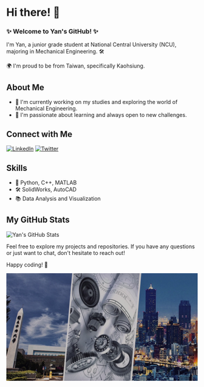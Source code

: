 # Hi there! 👋
### ✨ Welcome to Yan's GitHub! ✨

I'm Yan, a junior grade student at National Central University (NCU), majoring in Mechanical Engineering. 🛠️

🌍 I'm proud to be from Taiwan, specifically Kaohsiung.

## About Me
- 🔭 I'm currently working on my studies and exploring the world of Mechanical Engineering.
- 🌱 I'm passionate about learning and always open to new challenges.

## Connect with Me
[![LinkedIn](https://img.shields.io/badge/LinkedIn-yan-profile-blue)](https://www.linkedin.com/in/yan-profile/)
[![Twitter](https://img.shields.io/badge/Twitter-@yan_profile-blue)](https://twitter.com/yan_profile)

## Skills
- 🚀 Python, C++, MATLAB
- 🛠️ SolidWorks, AutoCAD
- 📚 Data Analysis and Visualization

## My GitHub Stats
![Yan's GitHub Stats](https://github-readme-stats.vercel.app/api?username=yan-profile&show_icons=true&theme=blue-green)

Feel free to explore my projects and repositories. If you have any questions or just want to chat, don't hesitate to reach out!

Happy coding! 🚀

![image](https://github.com/Yanxxx7979/Yanxxx7979/blob/main/S__9412646.jpg)


